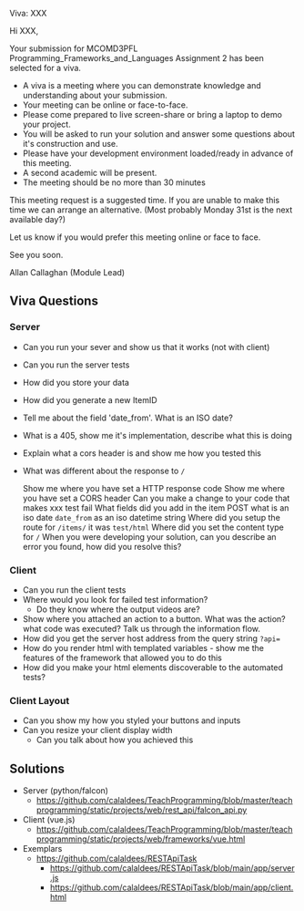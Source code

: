 Viva: XXX

Hi XXX,

Your submission for MCOMD3PFL Programming_Frameworks_and_Languages Assignment 2 has been selected for a viva.

* A viva is a meeting where you can demonstrate knowledge and understanding about your submission.
* Your meeting can be online or face-to-face.
* Please come prepared to live screen-share or bring a laptop to demo your project.
* You will be asked to run your solution and answer some questions about it's construction and use.
* Please have your development environment loaded/ready in advance of this meeting.
* A second academic will be present.
* The meeting should be no more than 30 minutes

This meeting request is a suggested time. If you are unable to make this time we can arrange an alternative.
(Most probably Monday 31st is the next available day?)

Let us know if you would prefer this meeting online or face to face.

See you soon.


Allan Callaghan (Module Lead)

Viva Questions
--------------

### Server

* Can you run your sever and show us that it works (not with client)
* Can you run the server tests
* How did you store your data
* How did you generate a new ItemID
* Tell me about the field 'date_from'. What is an ISO date?
* What is a 405, show me it's implementation, describe what this is doing
* Explain what a cors header is and show me how you tested this
* What was different about the response to `/`

  Show me where you have set a HTTP response code
  Show me where you have set a CORS header
  Can you make a change to your code that makes xxx test fail
  What fields did you add in the item POST
    what is an iso date
    `date_from` as an iso datetime string
  Where did you setup the route for `/items/`
    it was `test/html`
  Where did you set the content type for `/`
  When you were developing your solution, can you describe an error you found, how did you resolve this?

### Client
* Can you run the client tests
* Where would you look for failed test information?
  * Do they know where the output videos are?
* Show where you attached an action to a button. What was the action? what code was executed? Talk us through the information flow.
* How did you get the server host address from the query string `?api=`
* How do you render html with templated variables - show me the features of the framework that allowed you to do this
* How did you make your html elements discoverable to the automated tests?

### Client Layout
* Can you show my how you styled your buttons and inputs
* Can you resize your client display width
  * Can you talk about how you achieved this

Solutions
---------

* Server (python/falcon)
  * https://github.com/calaldees/TeachProgramming/blob/master/teachprogramming/static/projects/web/rest_api/falcon_api.py
* Client (vue.js)
  * https://github.com/calaldees/TeachProgramming/blob/master/teachprogramming/static/projects/web/frameworks/vue.html
* Exemplars
  * https://github.com/calaldees/RESTApiTask
    * https://github.com/calaldees/RESTApiTask/blob/main/app/server.js
    * https://github.com/calaldees/RESTApiTask/blob/main/app/client.html
